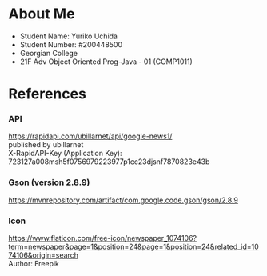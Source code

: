 # About Me
- Student Name: Yuriko Uchida
- Student Number: #200448500
- Georgian College
- 21F Adv Object Oriented Prog-Java - 01 (COMP1011)


# References
### API
https://rapidapi.com/ubillarnet/api/google-news1/  
published by ubillarnet  
X-RapidAPI-Key (Application Key): 723127a008msh5f0756979223977p1cc23djsnf7870823e43b   

### Gson (version 2.8.9)
https://mvnrepository.com/artifact/com.google.code.gson/gson/2.8.9

### Icon
https://www.flaticon.com/free-icon/newspaper_1074106?term=newspaper&page=1&position=24&page=1&position=24&related_id=1074106&origin=search  
Author: Freepik  
